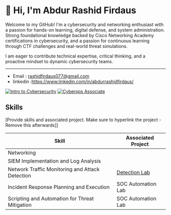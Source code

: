 # 👋 Hi, I'm Abdur Rashid Firdaus

Welcome to my GitHub! I'm a cybersecurity and networking enthusiast with a passion for hands-on learning, digital defense, and system administration. Strong foundational knowledge backed by Cisco Networking Academy certifications in cybersecurity, and a passion for continuous learning through CTF challenges and real-world threat simulations. 

I am eager to contribute technical expertise, critical thinking, and a proactive mindset to dynamic cybersecurity teams.

---

- Email : rashidfirdaus077@gmail.com
- linkedin :https://www.linkedin.com/in/abdurrashidfirdaus/

[![Intro to Cybersecurity](https://img.shields.io/badge/Cisco%20Networking-Intro%20to%20Cybersecurity-blue?logo=cisco)]([https://www.credly.com/badges/your-badge-1-link](https://www.credly.com/badges/a46536e6-a77b-4c92-8700-70eebe040fea/public_url)) [![Cyberops Associate](https://img.shields.io/badge/Cisco%20Networking-Cyberops%20Associate-blue?logo=cisco)]([https://www.credly.com/badges/c6bb4641-bdc7-4089-aef3-d90c225aa161/public_url)

## Skills
[Provide skills and associated project. Make sure to hyperlink the project - Remove this afterwards]]

| Skill                                         | Associated Project         |
|-----------------------------------------------|----------------------------|
| Networking          | <a href="(Rashedeen/CIsco_Networking_Project"></a>|
| SIEM Implementation and Log Analysis          | <a href="(https://github.com/Rashedeen/cisco_incident_response"></a>|
| Network Traffic Monitoring and Attack Detection | <a href="https://google.com">Detection Lab</a>|
| Incident Response Planning and Execution      | SOC Automation Lab|
| Scripting and Automation for Threat Mitigation | SOC Automation Lab|
<!---
Rashedeen/Rashedeen is a ✨ special ✨ repository because its `README.md` (this file) appears on your GitHub profile.
You can click the Preview link to take a look at your changes.
--->
